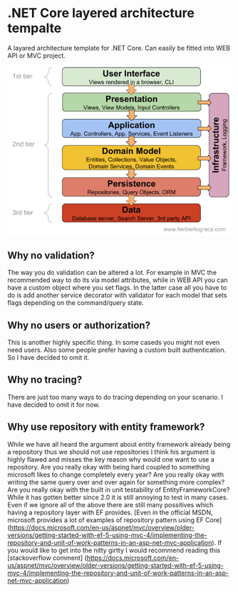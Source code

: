 # .NET Core layered architecture tempalte
A layared architecture template for .NET Core. Can easily be fitted into WEB API or MVC project.

![layered architecute.png](./layered-architecture.png)

## Why no validation?
The way you do validation can be altered a lot. For example in MVC the recommended way to do its via model attributes, while in WEB API you can have a custom object where you set flags. In the latter case all you have to do is add another service decorator with validator for each model that sets flags depending on the command/query state.
## Why no users or authorization?
This is another highly specific thing. In some caseds you might not even need users. Also some people prefer having a custom built authentication. So I have decided to omit it.
## Why no tracing?
There are just too many ways to do tracing depending on your scenario. I have decided to omit it for now.
## Why use repository with entity framework?
While we have all heard the argument about entity framework already being a repository thus we should not use repositories I think his argument is highly flawed and misses the key reason why would one want to use a repository.
Are you really okay with being hard coupled to something microsoft likes to change completely every year?
Are you really okay with writing the same query over and over again for something more complex?
Are you really okay with the built in unit testability of EntityFrameworkCore? While it has gotten better since 2.0 it is still annoying to test in many cases. Even if we ignore all of the above there are still many possitives which having a repository layer with EF provides. [Even in the official MSDN, microsoft provides a lot of examples of repository pattern using EF Core] (https://docs.microsoft.com/en-us/aspnet/mvc/overview/older-versions/getting-started-with-ef-5-using-mvc-4/implementing-the-repository-and-unit-of-work-patterns-in-an-asp-net-mvc-application).  If you would like to get into the nitty girtty I would recommend reading this [stackoverflow comment] (https://docs.microsoft.com/en-us/aspnet/mvc/overview/older-versions/getting-started-with-ef-5-using-mvc-4/implementing-the-repository-and-unit-of-work-patterns-in-an-asp-net-mvc-application)
